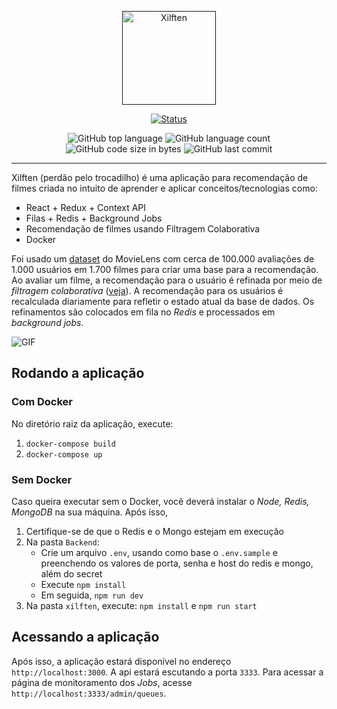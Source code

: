<p align="center">
  <a href="" rel="noopener">     
 <img height=150px src="https://drive.google.com/uc?export=view&id=1p33hb4K1mLQXiaHG38nmje8z-P4BOw6j" alt="Xilften"></a>
</p>

<div align="center">

[![Status](https://img.shields.io/badge/status-active-success.svg)]()

  <img alt="GitHub top language" src="https://img.shields.io/github/languages/top/Marcoozvn/Xilften">
  
  <img alt="GitHub language count" src="https://img.shields.io/github/languages/count/Marcoozvn/Xilften">
  
  <img alt="GitHub code size in bytes" src="https://img.shields.io/github/languages/code-size/Marcoozvn/Xilften">
  
  <img alt="GitHub last commit" src="https://img.shields.io/github/last-commit/Marcoozvn/Xilften">

</div>

---

Xilften (perdão pelo trocadilho) é uma aplicação para recomendação de filmes criada no intuito de aprender e aplicar conceitos/tecnologias como:
+ React + Redux + Context API
+ Filas + Redis + Background Jobs
+ Recomendação de filmes usando Filtragem Colaborativa
+ Docker

Foi usado um [dataset](https://grouplens.org/datasets/movielens/100k/) do MovieLens com cerca de 100.000 avaliações de 1.000 usuários em 1.700 filmes para criar uma base para a recomendação. Ao avaliar um filme, a recomendação para o usuário é refinada por meio de *filtragem colaborativa* ([veja](https://lamfo-unb.github.io/2018/09/29/Sistemas-de-Recomenda%C3%A7%C3%A3o-usando-Collaborative-Filtering/)). A recomendação para os usuários é recalculada diariamente para refletir o estado atual da base de dados. Os refinamentos são colocados em fila no *Redis* e processados em *background jobs*.

![GIF](https://drive.google.com/uc?export=view&id=12sQBTBl6xrLb3JmObE_l724X__xHmKTs)

## Rodando a aplicação

### Com Docker

No diretório raiz da aplicação, execute:

1. `docker-compose build`
2. `docker-compose up`

### Sem Docker

Caso queira executar sem o Docker, você deverá instalar o *Node, Redis, MongoDB* na sua máquina. Após isso, 
1. Certifique-se de que o Redis e o Mongo estejam em execução
2. Na pasta `Backend`:
   - Crie um arquivo `.env`, usando como base o `.env.sample` e preenchendo os valores de porta, senha e host do redis e mongo, além do secret
   - Execute `npm install`
   - Em seguida, `npm run dev`
3. Na pasta `xilften`, execute: `npm install` e `npm run start`

## Acessando a aplicação 

Após isso, a aplicação estará disponível no endereço `http://localhost:3000`. A api estará escutando a porta `3333`. Para acessar a página de monitoramento dos *Jobs*, acesse `http://localhost:3333/admin/queues`.
